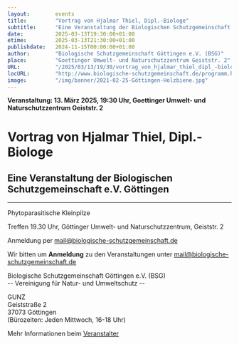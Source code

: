 ```yaml
---
layout:        events
title:         "Vortrag von Hjalmar Thiel, Dipl.-Biologe"
subtitle:      "Eine Veranstaltung der Biologischen Schutzgemeinschaft e.V. Göttingen"
date:          2025-03-13T19:30:00+01:00
etime:         2025-03-13T21:30:00+01:00
publishdate:   2024-11-15T00:00:00+01:00
author:        "Biologische Schutzgemeinschaft Göttingen e.V. (BSG)"
place:         "Goettinger Umwelt- und Naturschutzzentrum Geiststr. 2"
URL:           "/2025/03/13/19/30/vortrag_von_hjalmar_thiel_dipl_-biologe"
locURL:        "http://www.biologische-schutzgemeinschaft.de/programm.html"
image:         "/img/banner/2021-02-25-Göttingen-Holzbiene.jpg"
---
```


**Veranstaltung: 13. März 2025, 19:30 Uhr, Goettinger Umwelt- und Naturschutzzentrum Geiststr. 2**

Vortrag von Hjalmar Thiel, Dipl.-Biologe
===========

Eine Veranstaltung der Biologischen Schutzgemeinschaft e.V. Göttingen
-----------

-------------

Phytoparasitische Kleinpilze

Treffen 19.30 Uhr, Göttinger Umwelt- und Naturschutzzentrum, Geiststr. 2

Anmeldung per mail@biologische-schutzgemeinschaft.de


Wir bitten um **Anmeldung** zu den Veranstaltungen unter mail@biologische-schutzgemeinschaft.de

Biologische Schutzgemeinschaft Göttingen e.V. (BSG)  
-- Vereinigung für Natur- und Umweltschutz --  

GUNZ  
Geiststraße 2  
37073 Göttingen  
(Bürozeiten: Jeden Mittwoch, 16-18 Uhr)


Mehr Informationen beim [Veranstalter](http://www.biologische-schutzgemeinschaft.de/programm.html)

